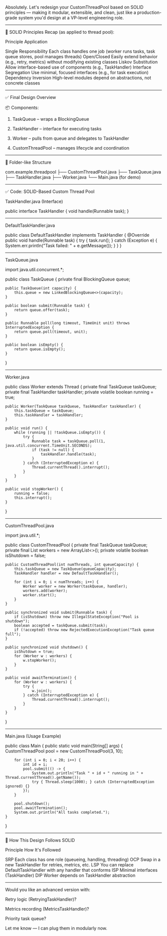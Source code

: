 Absolutely. Let's redesign your CustomThreadPool based on SOLID principles — making it modular, extensible, and clean, just like a production-grade system you'd design at a VP-level engineering role.


---

🔑 SOLID Principles Recap (as applied to thread pool):

Principle	Application

Single Responsibility	Each class handles one job (worker runs tasks, task queue stores, pool manages threads)
Open/Closed	Easily extend behavior (e.g., retry, metrics) without modifying existing classes
Liskov Substitution	Allow interface-based use of components (e.g., TaskHandler)
Interface Segregation	Use minimal, focused interfaces (e.g., for task execution)
Dependency Inversion	High-level modules depend on abstractions, not concrete classes



---

✅ Final Design Overview

📦 Components:

1. TaskQueue – wraps a BlockingQueue<Runnable>


2. TaskHandler – interface for executing tasks


3. Worker – pulls from queue and delegates to TaskHandler


4. CustomThreadPool – manages lifecycle and coordination




---

📁 Folder-like Structure

com.example.threadpool
├── CustomThreadPool.java
├── TaskQueue.java
├── TaskHandler.java
├── Worker.java
└── Main.java (for demo)


---

✅ Code: SOLID-Based Custom Thread Pool

TaskHandler.java (Interface)

public interface TaskHandler {
    void handle(Runnable task);
}


---

DefaultTaskHandler.java

public class DefaultTaskHandler implements TaskHandler {
    @Override
    public void handle(Runnable task) {
        try {
            task.run();
        } catch (Exception e) {
            System.err.println("Task failed: " + e.getMessage());
        }
    }
}


---

TaskQueue.java

import java.util.concurrent.*;

public class TaskQueue {
    private final BlockingQueue<Runnable> queue;

    public TaskQueue(int capacity) {
        this.queue = new LinkedBlockingQueue<>(capacity);
    }

    public boolean submit(Runnable task) {
        return queue.offer(task);
    }

    public Runnable poll(long timeout, TimeUnit unit) throws InterruptedException {
        return queue.poll(timeout, unit);
    }

    public boolean isEmpty() {
        return queue.isEmpty();
    }
}


---

Worker.java

public class Worker extends Thread {
    private final TaskQueue taskQueue;
    private final TaskHandler taskHandler;
    private volatile boolean running = true;

    public Worker(TaskQueue taskQueue, TaskHandler taskHandler) {
        this.taskQueue = taskQueue;
        this.taskHandler = taskHandler;
    }

    public void run() {
        while (running || !taskQueue.isEmpty()) {
            try {
                Runnable task = taskQueue.poll(1, java.util.concurrent.TimeUnit.SECONDS);
                if (task != null) {
                    taskHandler.handle(task);
                }
            } catch (InterruptedException e) {
                Thread.currentThread().interrupt();
            }
        }
    }

    public void stopWorker() {
        running = false;
        this.interrupt();
    }
}


---

CustomThreadPool.java

import java.util.*;

public class CustomThreadPool {
    private final TaskQueue taskQueue;
    private final List<Worker> workers = new ArrayList<>();
    private volatile boolean isShutdown = false;

    public CustomThreadPool(int numThreads, int queueCapacity) {
        this.taskQueue = new TaskQueue(queueCapacity);
        TaskHandler handler = new DefaultTaskHandler();

        for (int i = 0; i < numThreads; i++) {
            Worker worker = new Worker(taskQueue, handler);
            workers.add(worker);
            worker.start();
        }
    }

    public synchronized void submit(Runnable task) {
        if (isShutdown) throw new IllegalStateException("Pool is shutdown");
        boolean accepted = taskQueue.submit(task);
        if (!accepted) throw new RejectedExecutionException("Task queue full");
    }

    public synchronized void shutdown() {
        isShutdown = true;
        for (Worker w : workers) {
            w.stopWorker();
        }
    }

    public void awaitTermination() {
        for (Worker w : workers) {
            try {
                w.join();
            } catch (InterruptedException e) {
                Thread.currentThread().interrupt();
            }
        }
    }
}


---

Main.java (Usage Example)

public class Main {
    public static void main(String[] args) {
        CustomThreadPool pool = new CustomThreadPool(3, 10);

        for (int i = 0; i < 20; i++) {
            int id = i;
            pool.submit(() -> {
                System.out.println("Task " + id + " running in " + Thread.currentThread().getName());
                try { Thread.sleep(1000); } catch (InterruptedException ignored) {}
            });
        }

        pool.shutdown();
        pool.awaitTermination();
        System.out.println("All tasks completed.");
    }
}


---

🧠 How This Design Follows SOLID

Principle	How It's Followed

SRP	Each class has one role (queueing, handling, threading)
OCP	Swap in a new TaskHandler for retries, metrics, etc.
LSP	You can replace DefaultTaskHandler with any handler that conforms
ISP	Minimal interfaces (TaskHandler)
DIP	Worker depends on TaskHandler abstraction



---

Would you like an advanced version with:

Retry logic (RetryingTaskHandler)?

Metrics recording (MetricsTaskHandler)?

Priority task queue?


Let me know — I can plug them in modularly now.

